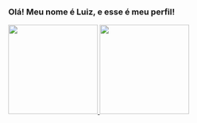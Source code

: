 ### Olá! Meu nome é Luiz, e esse é meu perfil!

<div>
  <a href="https://www.youtube.com/watch?v=dQw4w9WgXcQ" target="_blank">
  <img height="180em" src="https://github-readme-stats.vercel.app/api?username=Luuuizff&show_icons=true&theme=radical&include_all_commits=true&count_private=true"/>
  <img height="180em" src="https://github-readme-stats.vercel.app/api/top-langs/?username=Luuuizff&layout=compact&langs_count=7&theme=radical"/>
</div>

